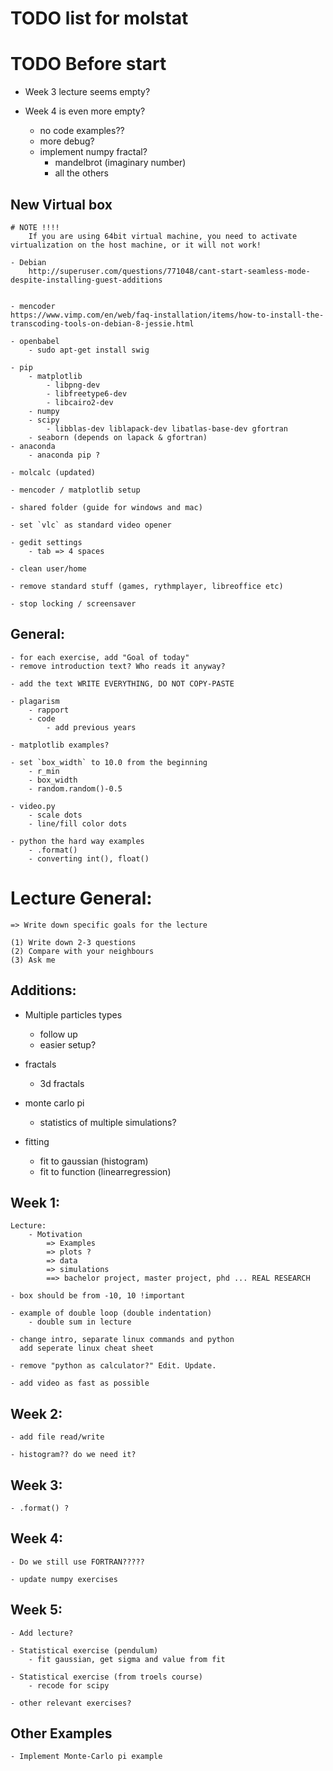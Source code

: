 
# TODO list for molstat

# TODO Before start

 - Week 3 lecture seems empty?

 - Week 4 is even more empty?
    - no code examples??
    - more debug?
    - implement numpy fractal?
        - mandelbrot (imaginary number)
        - all the others
        

## New Virtual box

    # NOTE !!!!
        If you are using 64bit virtual machine, you need to activate virtualization on the host machine, or it will not work!

    - Debian
        http://superuser.com/questions/771048/cant-start-seamless-mode-despite-installing-guest-additions
        

    - mencoder
    https://www.vimp.com/en/web/faq-installation/items/how-to-install-the-transcoding-tools-on-debian-8-jessie.html

    - openbabel
        - sudo apt-get install swig

    - pip
        - matplotlib
            - libpng-dev
            - libfreetype6-dev
            - libcairo2-dev
        - numpy
        - scipy
            - libblas-dev liblapack-dev libatlas-base-dev gfortran
        - seaborn (depends on lapack & gfortran)
    - anaconda
        - anaconda pip ?

    - molcalc (updated)

    - mencoder / matplotlib setup

    - shared folder (guide for windows and mac)

    - set `vlc` as standard video opener

    - gedit settings
        - tab => 4 spaces
    
    - clean user/home

    - remove standard stuff (games, rythmplayer, libreoffice etc)

    - stop locking / screensaver


## General:

    - for each exercise, add "Goal of today"
    - remove introduction text? Who reads it anyway?

    - add the text WRITE EVERYTHING, DO NOT COPY-PASTE

    - plagarism
        - rapport
        - code
            - add previous years

    - matplotlib examples?

    - set `box_width` to 10.0 from the beginning
        - r_min
        - box_width
        - random.random()-0.5

    - video.py
        - scale dots
        - line/fill color dots

    - python the hard way examples
        - .format()
        - converting int(), float()


# Lecture General:

    => Write down specific goals for the lecture

    (1) Write down 2-3 questions
    (2) Compare with your neighbours
    (3) Ask me


## Additions:

 - Multiple particles types
    - follow up
    - easier setup?

 - fractals
    - 3d fractals 

 - monte carlo pi
    - statistics of multiple simulations?

 - fitting
    - fit to gaussian (histogram)
    - fit to function (linearregression)

## Week 1:

    Lecture:
        - Motivation
            => Examples
            => plots ?
            => data
            => simulations
            ==> bachelor project, master project, phd ... REAL RESEARCH

    - box should be from -10, 10 !important

    - example of double loop (double indentation)
        - double sum in lecture

    - change intro, separate linux commands and python
      add seperate linux cheat sheet

    - remove "python as calculator?" Edit. Update.

    - add video as fast as possible


## Week 2:

    - add file read/write

    - histogram?? do we need it?


## Week 3:

    - .format() ?


## Week 4:

    - Do we still use FORTRAN?????

    - update numpy exercises


## Week 5:

    - Add lecture?

    - Statistical exercise (pendulum)
        - fit gaussian, get sigma and value from fit

    - Statistical exercise (from troels course)
        - recode for scipy

    - other relevant exercises?

## Other Examples

    - Implement Monte-Carlo pi example


